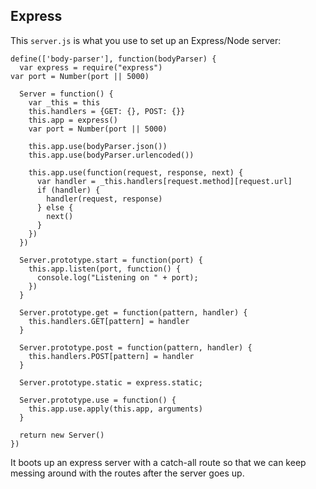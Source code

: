 Express
-------

This `server.js` is what you use to set up an Express/Node server:

    define(['body-parser'], function(bodyParser) {
      var express = require("express")
    var port = Number(port || 5000)

      Server = function() {
        var _this = this
        this.handlers = {GET: {}, POST: {}}
        this.app = express()
        var port = Number(port || 5000)

        this.app.use(bodyParser.json())
        this.app.use(bodyParser.urlencoded())

        this.app.use(function(request, response, next) {
          var handler = _this.handlers[request.method][request.url]
          if (handler) { 
            handler(request, response) 
          } else {            
            next()
          }
        })
      })

      Server.prototype.start = function(port) { 
        this.app.listen(port, function() {
          console.log("Listening on " + port);
        })
      }

      Server.prototype.get = function(pattern, handler) {
        this.handlers.GET[pattern] = handler
      }

      Server.prototype.post = function(pattern, handler) {
        this.handlers.POST[pattern] = handler
      }

      Server.prototype.static = express.static;

      Server.prototype.use = function() {
        this.app.use.apply(this.app, arguments)
      }

      return new Server()
    })

It boots up an express server with a catch-all route so that
we can keep messing around with the routes after the server
goes up.


